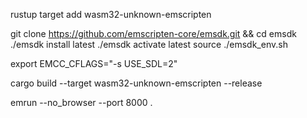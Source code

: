rustup target add wasm32-unknown-emscripten

git clone https://github.com/emscripten-core/emsdk.git && cd emsdk
./emsdk install latest
./emsdk activate latest
source ./emsdk_env.sh

export EMCC_CFLAGS="-s USE_SDL=2"

cargo build --target wasm32-unknown-emscripten --release

emrun --no_browser --port 8000 .
